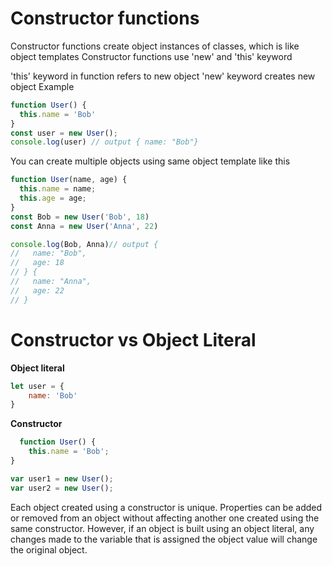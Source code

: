 # Constructor functions 

Constructor functions create object instances of classes, which is like object templates
Constructor functions use 'new' and 'this' keyword

'this' keyword in function refers to new object 
'new' keyword creates new object
Example
```js
function User() {
  this.name = 'Bob'
}
const user = new User();
console.log(user) // output { name: "Bob"}
```
You can create multiple objects using same object template like this
```js
function User(name, age) {
  this.name = name;
  this.age = age;
}
const Bob = new User('Bob', 18)
const Anna = new User('Anna', 22)

console.log(Bob, Anna)// output {
//   name: "Bob",
//   age: 18
// } {
//   name: "Anna",
//   age: 22
// }  
```

# Constructor vs Object Literal

**Object literal**
```js
let user = {
    name: 'Bob'
}
```

**Constructor**
```js
  function User() {
    this.name = 'Bob';
}

var user1 = new User();
var user2 = new User();
```
Each object created using a constructor is unique. Properties can be added or removed from an object without affecting another one created using the same constructor. However, if an object is built using an object literal, any changes made to the variable that is assigned the object value will change the original object.


